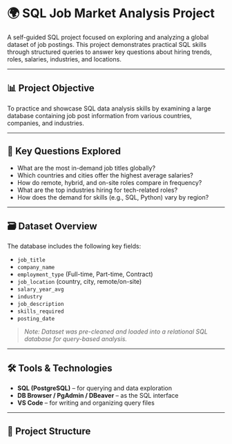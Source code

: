 # 🌍 SQL Job Market Analysis Project

A self-guided SQL project focused on exploring and analyzing a global dataset of job postings. This project demonstrates practical SQL skills through structured queries to answer key questions about hiring trends, roles, salaries, industries, and locations.

---

## 📊 Project Objective

To practice and showcase SQL data analysis skills by examining a large database containing job post information from various countries, companies, and industries.

---

## 🧠 Key Questions Explored

- What are the most in-demand job titles globally?
- Which countries and cities offer the highest average salaries?
- How do remote, hybrid, and on-site roles compare in frequency?
- What are the top industries hiring for tech-related roles?
- How does the demand for skills (e.g., SQL, Python) vary by region?

---

## 🗃️ Dataset Overview

The database includes the following key fields:
- `job_title`
- `company_name`
- `employment_type` (Full-time, Part-time, Contract)
- `job_location` (country, city, remote/on-site)
- `salary_year_avg`
- `industry`
- `job_description`
- `skills_required`
- `posting_date`

> *Note: Dataset was pre-cleaned and loaded into a relational SQL database for query-based analysis.*

---

## 🛠️ Tools & Technologies

- **SQL (PostgreSQL)** – for querying and data exploration
- **DB Browser / PgAdmin / DBeaver** – as the SQL interface
- **VS Code** – for writing and organizing query files

---

## 📂 Project Structure

